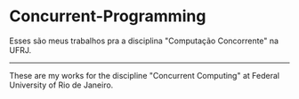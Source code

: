 # Concurrent-Programming

Esses são meus trabalhos pra a disciplina "Computação Concorrente" na UFRJ.

-----------------------------------------------------------------------------------------------------

These are my works for the discipline "Concurrent Computing" at Federal University of Rio de Janeiro.
